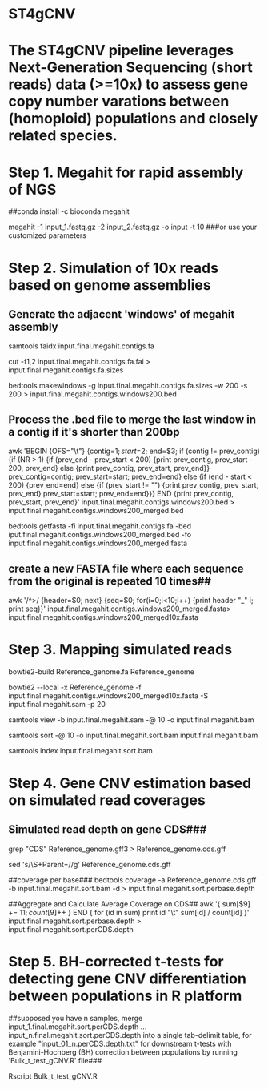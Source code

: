# ST4gCNV

# The ST4gCNV pipeline leverages Next-Generation Sequencing (short reads) data (>=10x) to assess gene copy number varations between (homoploid) populations and closely related species.

# Step 1. Megahit for rapid assembly of NGS

##conda install -c bioconda megahit

megahit -1 input_1.fastq.gz -2 input_2.fastq.gz -o input -t 10  ###or use your customized parameters




# Step 2. Simulation of 10x reads based on genome assemblies
 
## Generate the adjacent 'windows' of megahit assembly 

samtools faidx input.final.megahit.contigs.fa

cut -f1,2 input.final.megahit.contigs.fa.fai > input.final.megahit.contigs.fa.sizes

bedtools makewindows -g  input.final.megahit.contigs.fa.sizes -w 200 -s 200 > input.final.megahit.contigs.windows200.bed

## Process the .bed file to merge the last window in a contig if it's shorter than 200bp
awk 'BEGIN {OFS="\t"} {contig=$1; start=$2; end=$3; if (contig != prev_contig) {if (NR > 1) {if (prev_end - prev_start < 200) {print prev_contig, prev_start - 200, prev_end} else {print prev_contig, prev_start, prev_end}} prev_contig=contig; prev_start=start; prev_end=end} else {if (end - start < 200) {prev_end=end} else {if (prev_start != "") {print prev_contig, prev_start, prev_end} prev_start=start; prev_end=end}}} END {print prev_contig, prev_start, prev_end}' input.final.megahit.contigs.windows200.bed > input.final.megahit.contigs.windows200_merged.bed

bedtools getfasta -fi input.final.megahit.contigs.fa -bed iput.final.megahit.contigs.windows200_merged.bed -fo input.final.megahit.contigs.windows200_merged.fasta

## create a new FASTA file where each sequence from the original is repeated 10 times##
awk '/^>/ {header=$0; next} {seq=$0; for(i=0;i<10;i++) {print header "_" i; print seq}}' input.final.megahit.contigs.windows200_merged.fasta> input.final.megahit.contigs.windows200_merged10x.fasta




# Step 3. Mapping simulated reads

bowtie2-build Reference_genome.fa Reference_genome

bowtie2 --local -x Reference_genome -f input.final.megahit.contigs.windows200_merged10x.fasta -S input.final.megahit.sam -p 20

samtools view -b input.final.megahit.sam -@ 10 -o input.final.megahit.bam

samtools sort -@ 10 -o input.final.megahit.sort.bam input.final.megahit.bam 

samtools index input.final.megahit.sort.bam



# Step 4. Gene CNV estimation based on simulated read coverages
## Simulated read depth on gene CDS###
grep "CDS" Reference_genome.gff3 > Reference_genome.cds.gff

sed 's/\S\+Parent=//g' Reference_genome.cds.gff

##coverage per base###
bedtools coverage -a Reference_genome.cds.gff  -b input.final.megahit.sort.bam -d > input.final.megahit.sort.perbase.depth

##Aggregate and Calculate Average Coverage on CDS##
awk '{ sum[$9] += $11; count[$9]++ } END { for (id in sum) print id "\t" sum[id] / count[id] }' input.final.megahit.sort.perbase.depth > input.final.megahit.sort.perCDS.depth


# Step 5. BH-corrected t-tests for detecting gene CNV differentiation between populations in R platform
##supposed you have n samples, merge input_1.final.megahit.sort.perCDS.depth ... input_n.final.megahit.sort.perCDS.depth into a single tab-delimit table, for example "input_01_n.perCDS.depth.txt" for downstream t-tests with Benjamini-Hochberg (BH) correction between populations by running 'Bulk_t_test_gCNV.R' file###

Rscript Bulk_t_test_gCNV.R








